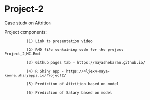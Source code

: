 # Project-2
Case study on Attrition

Project components: 

              (1) Link to presentation video
              
              (2) RMD file containing code for the project - Project_2_MC.Rmd

              (3) Github pages tab - https://mayashekaran.github.io/

              (4) R Shiny app - https://4ljex4-maya-kanna.shinyapps.io/Project2/

              (5) Prediction of Attrition based on model

              (6) Prediction of Salary based on model
